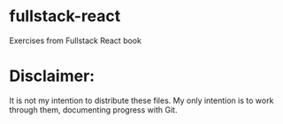 # fullstack-react
Exercises from Fullstack React book

# Disclaimer: 
It is not my intention to distribute these files. My only intention is to work through them, documenting progress with Git.

